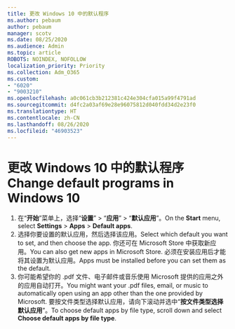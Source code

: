 ```yaml
---
title: 更改 Windows 10 中的默认程序
ms.author: pebaum
author: pebaum
manager: scotv
ms.date: 08/25/2020
ms.audience: Admin
ms.topic: article
ROBOTS: NOINDEX, NOFOLLOW
localization_priority: Priority
ms.collection: Adm_O365
ms.custom:
- "6020"
- "9003210"
ms.openlocfilehash: a0c061cb3b212381c424e304cfa015a99f4791ad
ms.sourcegitcommit: d4fc2a03af69e28e96075812d040fdd34d2e23f0
ms.translationtype: HT
ms.contentlocale: zh-CN
ms.lasthandoff: 08/26/2020
ms.locfileid: "46903523"
---
```

# <a name="change-default-programs-in-windows-10"></a><span data-ttu-id="d05e6-102">更改 Windows 10 中的默认程序</span><span class="sxs-lookup"><span data-stu-id="d05e6-102">Change default programs in Windows 10</span></span>

1. <span data-ttu-id="d05e6-103">在“**开始**”菜单上，选择“**设置**” > “**应用**” > “**默认应用**”。</span><span class="sxs-lookup"><span data-stu-id="d05e6-103">On the  **Start**  menu, select **Settings** > **Apps** > **Default apps**.</span></span>
2. <span data-ttu-id="d05e6-104">选择你要设置的默认应用，然后选择该应用。</span><span class="sxs-lookup"><span data-stu-id="d05e6-104">Select which default you want to set, and then choose the app.</span></span> <span data-ttu-id="d05e6-105">你还可在 Microsoft Store 中获取新应用。</span><span class="sxs-lookup"><span data-stu-id="d05e6-105">You can also get new apps in Microsoft Store.</span></span> <span data-ttu-id="d05e6-106">必须在安装应用后才能将其设置为默认应用。</span><span class="sxs-lookup"><span data-stu-id="d05e6-106">Apps must be installed before you can set them as the default.</span></span>
3. <span data-ttu-id="d05e6-107">你可能希望你的 .pdf 文件、电子邮件或音乐使用 Microsoft 提供的应用之外的应用自动打开。</span><span class="sxs-lookup"><span data-stu-id="d05e6-107">You might want your .pdf files, email, or music to automatically open using an app other than the one provided by Microsoft.</span></span> <span data-ttu-id="d05e6-108">要按文件类型选择默认应用，请向下滚动并选中“**按文件类型选择默认应用**”。</span><span class="sxs-lookup"><span data-stu-id="d05e6-108">To choose default apps by file type, scroll down and select  **Choose default apps by file type**.</span></span>
